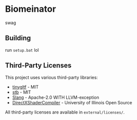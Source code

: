 # Biomeinator

swag

## Building

run `setup.bat` lol

## Third-Party Licenses

This project uses various third-party libraries:

- [tinygltf](https://github.com/syoyo/tinygltf) - MIT
- [stb](https://github.com/nothings/stb) - MIT
- [Slang](https://github.com/shader-slang/slang) - Apache-2.0 WITH LLVM-exception
- [DirectXShaderCompiler](https://github.com/microsoft/DirectXShaderCompiler) - University of Illinois Open Source

All third-party licenses are available in `external/licenses/`.